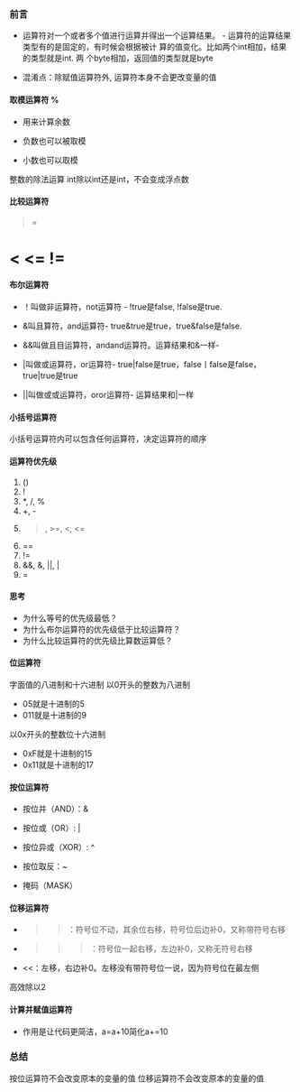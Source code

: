 ### 前言

* 运算符对一个或者多个值进行运算并得出一个运算结果。 - 运算符的运算结果类型有的是固定的，有时候会根据被计 算的值变化。比如两个int相加，结果的类型就是int. 两 个byte相加，返回值的类型就是byte

* 混淆点：除赋值运算符外, 运算符本身不会更改变量的值

#### 取模运算符 %

* 用来计算余数 

*  负数也可以被取模

* 小数也可以取模

 整数的除法运算
int除以int还是int，不会变成浮点数

#### 比较运算符 

>  
> =

<
<=
!=
==

#### 布尔运算符

* ！叫做非运算符，not运算符 - !true是false, !false是true. 

* &叫且算符，and运算符- true&true是true，true&false是false. 
* &&叫做且目运算符，andand运算符。运算结果和&一样-  
* |叫做或运算符，or运算符- true|false是true，false丨false是false，true|true是true
*  ||叫做或或运算符，oror运算符- 运算结果和|一样

#### 小括号运算符

小括号运算符内可以包含任何运算符，决定运算符的顺序

#### 运算符优先级

1. () 
2. !
3. *, /, %
4. +, -
5. > , >=, <, <=
6. ==
7. !=
8. &&, &, ||, |
9. =

#### 思考

* 为什么等号的优先级最低？
* 为什么布尔运算符的优先级低于比较运算符？
* 为什么比较运算符的优先级比算数运算低？

#### 位运算符

字面值的八进制和十六进制
以0开头的整数为八进制

* 05就是十进制的5
* 011就是十进制的9

以0x开头的整数位十六进制

* 0xF就是十进制的15
* 0x11就是十进制的17

#### 按位运算符

* 按位并（AND）：&
* 按位或（OR）: |

* 按位异或（XOR）: ^
* 按位取反：~
* 掩码（MASK）

#### 位移运算符

* >>：符号位不动，其余位右移，符号位后边补0，又称带符号右移
* >>>：符号位一起右移，左边补0，又称无符号右移
* <<：左移，右边补0。左移没有带符号位一说，因为符号位在最左侧

高效除以2

#### 计算并赋值运算符

* 作用是让代码更简洁，a=a+10简化a+=10

### 总结

按位运算符不会改变原本的变量的值
位移运算符不会改变原本的变量的值
